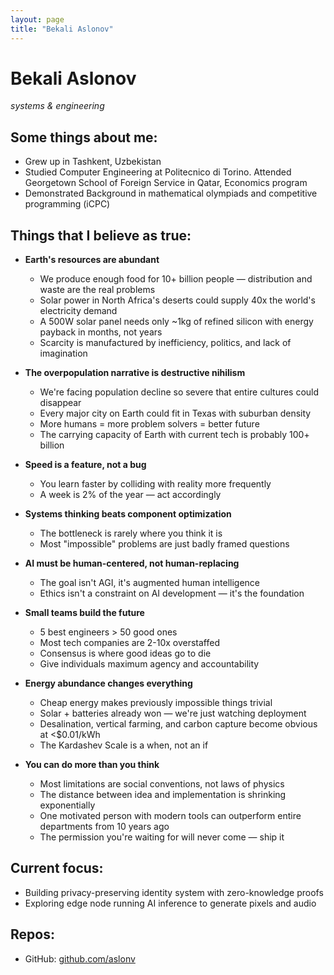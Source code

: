```yaml
---
layout: page
title: "Bekali Aslonov"
---
```


# Bekali Aslonov

*systems & engineering*

## Some things about me:

* Grew up in Tashkent, Uzbekistan
* Studied Computer Engineering at Politecnico di Torino. Attended Georgetown School of Foreign Service in Qatar, Economics program
* Demonstrated Background in mathematical olympiads and competitive programming (iCPC)

## Things that I believe as true:


* **Earth's resources are abundant**
  * We produce enough food for 10+ billion people — distribution and waste are the real problems
  * Solar power in North Africa's deserts could supply 40x the world's electricity demand
  * A 500W solar panel needs only ~1kg of refined silicon with energy payback in months, not years
  * Scarcity is manufactured by inefficiency, politics, and lack of imagination


* **The overpopulation narrative is destructive nihilism**
  * We're facing population decline so severe that entire cultures could disappear
  * Every major city on Earth could fit in Texas with suburban density
  * More humans = more problem solvers = better future
  * The carrying capacity of Earth with current tech is probably 100+ billion


* **Speed is a feature, not a bug**
  * You learn faster by colliding with reality more frequently
  * A week is 2% of the year — act accordingly


* **Systems thinking beats component optimization**
  * The bottleneck is rarely where you think it is
  * Most "impossible" problems are just badly framed questions


* **AI must be human-centered, not human-replacing**
  * The goal isn't AGI, it's augmented human intelligence
  * Ethics isn't a constraint on AI development — it's the foundation

 
* **Small teams build the future**
  * 5 best engineers > 50 good ones
  * Most tech companies are 2-10x overstaffed
  * Consensus is where good ideas go to die
  * Give individuals maximum agency and accountability


* **Energy abundance changes everything**
  * Cheap energy makes previously impossible things trivial
  * Solar + batteries already won — we're just watching deployment
  * Desalination, vertical farming, and carbon capture become obvious at <$0.01/kWh
  * The Kardashev Scale is a when, not an if


* **You can do more than you think**
  * Most limitations are social conventions, not laws of physics
  * The distance between idea and implementation is shrinking exponentially
  * One motivated person with modern tools can outperform entire departments from 10 years ago
  * The permission you're waiting for will never come — ship it


## Current focus:

* Building privacy-preserving identity system with zero-knowledge proofs
* Exploring edge node running AI inference to generate pixels and audio

## Repos:

* GitHub: [github.com/aslonv](https://github.com/aslonv)
